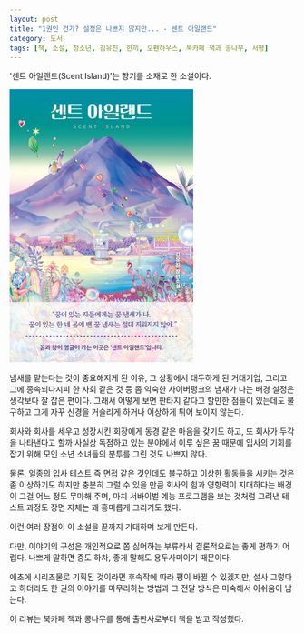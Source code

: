 ```yaml
---
layout: post
title: "1권인 건가? 설정은 나쁘지 않지만... - 센트 아일랜드"
category: 도서
tags: [책, 소설, 청소년, 김유진, 한끼, 오펜하우스, 북카페 책과 콩나무, 서평]
---
```


'센트 아일랜드(Scent Island)'는
향기를 소재로 한 소설이다.

![표지](/images/book/scent-island-book.jpg)

냄새를 맡는다는 것이 중요해지게 된 이유,
그 상황에서 대두하게 된 거대기업,
그리고 그에 종속되다시피 한 사회 같은 것 등
좀 익숙한 사이버펑크의 냄새가 나는 배경 설정은
생각보다 잘 잡은 편이다.
그래서 어떻게 보면 판타지 같다고 할만한 점들이 있는데도 불구하고
그게 자꾸 신경을 거슬리게 하거나 이상하게 튀어 보이지 않는다.

회사와 회사를 세우고 성장시킨 회장에게 동경 같은 마음을 갖기도 하고,
또 회사가 두각을 나타낸다고 할까 사실상 독점하고 있는 분야에서 이루 싶은 꿈 때문에
입사의 기회를 잡기 위해 모인 소년 소녀들의 분투를 그린 것도 나쁘지 않다.

물론, 일종의 입사 테스트 즉 면접 같은 것인데도 불구하고
이상한 활동들을 시키는 것은 좀 이상하기도 하지만
충분히 그럴 수 있을 만큼 회사의 힘과 영향력이 지대하다는 배경이 그걸 어느 정도 무마해 주며,
마치 서바이벌 예능 프로그램을 보는 것처럼 그려낸 테스트 과정도 장면 자체는 꽤 흥미롭게 그리기도 했다.

이런 여러 장점이 이 소설을 끝까지 기대하며 보게 만든다.

다만, 이야기의 구성은 개인적으로 쫌 싫어하는 부류라서
결론적으로는 좋게 평하기 어렵다.
나쁘게 말하면 중도 하차, 좋게 말해도 용두사미이기 때문이다.

애초에 시리즈물로 기획된 것이라면 후속작에 따라 평이 바뀔 수 있겠지만,
설사 그렇다고 하더라도 한 권의 이야기를 마무리하는 방법과 그 전달 방식은 미숙해서 아쉬움이 남는다.



<div class="im im-info">
이 리뷰는 북카페 책과 콩나무를 통해 출판사로부터 책을 받고 작성했다.
</div>
